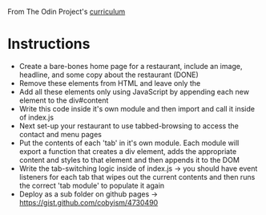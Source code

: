 From The Odin Project's [curriculum](https://www.theodinproject.com/courses/javascript/lessons/restaurant-page)

# Instructions
- Create a bare-bones home page for a restaurant, include an image, headline, and some copy about the restaurant (DONE)
- Remove these elements from HTML and leave only the <div id='content'>
- Add all these elements only using JavaScript by appending each new element to the div#content
- Write this code inside it's own module and then import and call it inside of index.js
- Next set-up your restaurant to use tabbed-browsing to access the contact and menu pages
- Put the contents of each 'tab' in it's own module. Each module will export a function that creates a div element, adds the appropriate content and styles to that element and then appends it to the DOM
- Write the tab-switching logic inside of index.js -> you should have event listeners for each tab that wipes out the current contents and then runs the correct 'tab module' to populate it again
- Deploy as a sub folder on github pages -> https://gist.github.com/cobyism/4730490